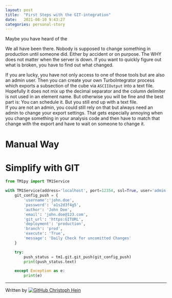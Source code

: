 ```yaml
---
layout: post
title:  "First Steps with the GIT-integration"
date:   2021-08-10 9:43:27
categories: personal-story
---
```


Maybe you have heard of the 

We all have been there. Nobody is supposed to change something in production until someone did. Either by accident or on purpose. The WHY does not matter when the server is down. If you want to quickly figure out what is broken, you have to find out what changed. 



If you are lucky, you have not only access to one of those tools but are also an admin user. Then you can create your own TurboIntegrator process which exports a subsection of the cube via `ASCIIOutput` into a text file. Hopefully it does not mix up the decimal separator and the column delimiter is not used in an element name. But otherwise you will be fine and the best part is: You can schedule it. But you still end up with a text file.  
If you are not an admin, you could still rely on that but always need an admin to change your export settings. That gets especially annoying when you change something in your analysis code and then have to match that change with the export and have to wait on someone to change it.

Manual Way
=====


Simplify with GIT
=====



``` python
from TM1py import TM1Service

with TM1Service(address='localhost', port=12354, ssl=True, user='admin', password='apple') as tm1:
    git_config_push = {
        'username':'john.doe',
        'password': 'a1s2d3f4g5',
        'author': 'John Doe',
        'email': 'john.doe@123.com',
        'git_url': 'https:GITURL',
        'deployment': 'production',
        'branch': 'prod',
        'execute': 'True',
        'message': 'Daily Check for uncomitted Changes' 
    }

    try:
        push_status = tm1.git.git_push(git_config_push)
        print(push_status.text)

    except Exception as e:
        print(e)

```


_____

Written by [![GitHub](https://i.stack.imgur.com/tskMh.png) Christoph Hein](https://github.com/scrumthing)
